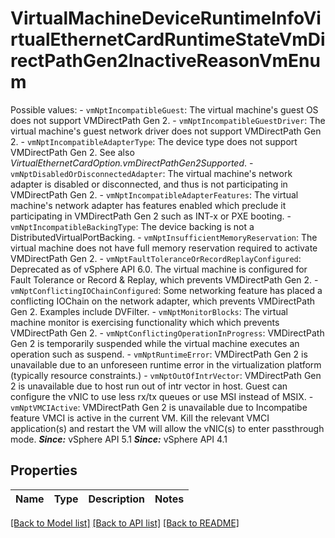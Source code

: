 # VirtualMachineDeviceRuntimeInfoVirtualEthernetCardRuntimeStateVmDirectPathGen2InactiveReasonVmEnum

Possible values: - `vmNptIncompatibleGuest`: The virtual machine's guest OS does not support   VMDirectPath Gen 2. - `vmNptIncompatibleGuestDriver`: The virtual machine's guest network driver does not support   VMDirectPath Gen 2. - `vmNptIncompatibleAdapterType`: The device type does not support VMDirectPath Gen 2.      See also *VirtualEthernetCardOption.vmDirectPathGen2Supported*. - `vmNptDisabledOrDisconnectedAdapter`: The virtual machine's network adapter is disabled or   disconnected, and thus is not participating in VMDirectPath Gen 2. - `vmNptIncompatibleAdapterFeatures`: The virtual machine's network adapter has features enabled   which preclude it participating in VMDirectPath Gen 2 such   as INT-x or PXE booting. - `vmNptIncompatibleBackingType`: The device backing is not a DistributedVirtualPortBacking. - `vmNptInsufficientMemoryReservation`: The virtual machine does not have full memory reservation   required to activate VMDirectPath Gen 2. - `vmNptFaultToleranceOrRecordReplayConfigured`:       Deprecated as of vSphere API 6.0.      The virtual machine is configured for Fault Tolerance or   Record &amp; Replay, which prevents VMDirectPath Gen 2. - `vmNptConflictingIOChainConfigured`: Some networking feature has placed a conflicting IOChain on   the network adapter, which prevents VMDirectPath Gen 2.      Examples   include DVFilter. - `vmNptMonitorBlocks`: The virtual machine monitor is exercising functionality which   which prevents VMDirectPath Gen 2. - `vmNptConflictingOperationInProgress`: VMDirectPath Gen 2 is temporarily suspended while the virtual   machine executes an operation such as suspend. - `vmNptRuntimeError`: VMDirectPath Gen 2 is unavailable due to an unforeseen runtime error   in the virtualization platform (typically resource constraints.) - `vmNptOutOfIntrVector`: VMDirectPath Gen 2 is unavailable due to host run out of intr   vector in host.      Guest can configure the vNIC to use less rx/tx   queues or use MSI instead of MSIX. - `vmNptVMCIActive`: VMDirectPath Gen 2 is unavailable due to Incompatibe feature   VMCI is active in the current VM.      Kill the relevant VMCI   application(s) and restart the VM will allow the vNIC(s) to enter   passthrough mode.      ***Since:*** vSphere API 5.1  ***Since:*** vSphere API 4.1 

## Properties
Name | Type | Description | Notes
------------ | ------------- | ------------- | -------------

[[Back to Model list]](../README.md#documentation-for-models) [[Back to API list]](../README.md#documentation-for-api-endpoints) [[Back to README]](../README.md)


